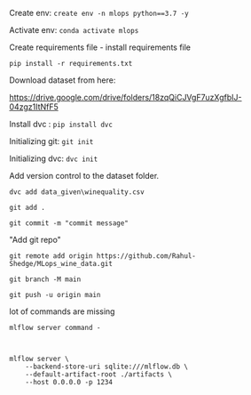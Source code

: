 Create env:
``create env -n mlops python==3.7 -y
``

Activate env:
``conda activate mlops
``

Create requirements file - 
install requirements file

`` pip install -r requirements.txt
``

Download dataset from here:

https://drive.google.com/drive/folders/18zqQiCJVgF7uzXgfbIJ-04zgz1ItNfF5

Install dvc :
`` pip install dvc
``

Initializing git:
``git init
``

Initializing dvc:
``dvc init
``


Add version control to the dataset folder.

`` dvc add data_given\winequality.csv
``

``git add .``

``git commit -m "commit message"``

"Add git repo"

``git remote add origin https://github.com/Rahul-Shedge/MLops_wine_data.git
``

``git branch -M main
``

``git push -u origin main
``

lot of commands are missing

```
mlflow server command - 



mlflow server \
    --backend-store-uri sqlite:///mlflow.db \
    --default-artifact-root ./artifacts \
    --host 0.0.0.0 -p 1234

```





